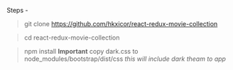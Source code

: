 Steps -

>git clone https://github.com/hkxicor/react-redux-movie-collection

>cd react-redux-movie-collection

>npm install
**Important**
copy dark.css to node_modules/bootstrap/dist/css
*this will include dark theam to app*
